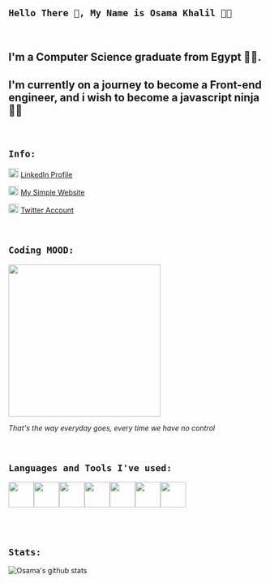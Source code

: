 ## `Hello There 👋, My Name is Osama Khalil 👨‍💻`

<br />

## I'm a Computer Science graduate from Egypt 👨‍🎓. 
## I'm currently on a journey to become a Front-end engineer, and i wish to become a javascript ninja🐱‍👤 

<br />

## `Info:` 
<div align='left'>
  
<img src="https://user-images.githubusercontent.com/27310414/88126699-6c5fa680-cbd2-11ea-94ef-0385cf08206d.png" alt="linkedin" width="20" height="18"/>  [LinkedIn Profile](https://www.linkedin.com/in/osama-khalil-79103214b/)

<img src="https://user-images.githubusercontent.com/27310414/88126696-6bc71000-cbd2-11ea-8726-ff4301da3c55.png" alt="personal website" width="20" height="18"/>  [My Simple Website](https://osamakhalil98.github.io/osama.info/)

<img src="https://user-images.githubusercontent.com/27310414/88126694-6b2e7980-cbd2-11ea-88d5-96045329b3d6.png" alt="twitter" width="20" height="18"/>  [Twitter Account](https://twitter.com/osamakhalil98)

</div>
<br />

## `Coding MOOD:`

<div align='left'>
<img src='https://media.giphy.com/media/836HiJc7pgzy8iNXCn/giphy.gif' width='300'></img>
  <p><em>That's the way everyday goes, every time we have no control</em></p>
 </div>
<br />

## `Languages and Tools I've used:` 


<p align="left">
  <img src="https://media3.giphy.com/media/kdFc8fubgS31b8DsVu/giphy.webp" width="50"><img src="https://media.giphy.com/media/SU2ic3wTfuC6JhD1lA/giphy.gif" width="50"><img src="https://media3.giphy.com/media/ln7z2eWriiQAllfVcn/200w.webp" width="50"><img src="https://media.giphy.com/media/kH6CqYiquZawmU1HI6/giphy.gif" width="50"><img src="https://i.giphy.com/media/eNAsjO55tPbgaor7ma/200w.webp" width="50"><img src="https://i.giphy.com/media/IdyAQJVN2kVPNUrojM/200.webp" width="50"><img src="https://miro.medium.com/max/480/1*Iohnw2aOQ5EBghVoqKA7VA.png" width="50">
  
</p>
<br />
<br />

## `Stats:`

![Osama's github stats](https://github-readme-stats.vercel.app/api?username=osamakhalil98&show_icons=true&theme=dark)
